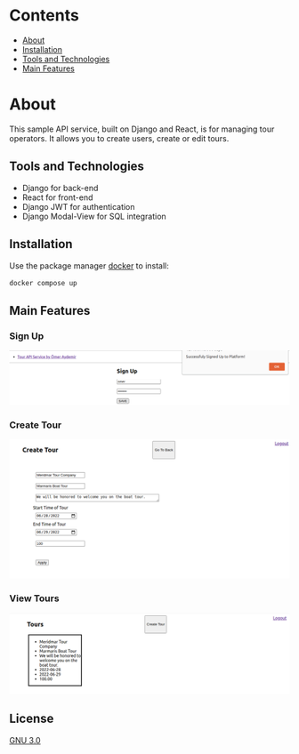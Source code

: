 # Contents
* [About](#about)
* [Installation](#installation)
* [Tools and Technologies](#tools-and-technologies)
* [Main Features](#main-features)


# About

This sample API service, built on Django and React, is for managing tour operators. It allows you to create users, create or edit tours.

## Tools and Technologies

* Django for back-end
* React for front-end
* Django JWT for authentication
* Django Modal-View for SQL integration

## Installation

Use the package manager [docker](https://docs.docker.com/engine/install) to install:

```bash
docker compose up
```

## Main Features


### Sign Up

![Sign Up](./react/tour-app/src/gitImages/signup.png)

### Create Tour 

![Create Tour](./react/tour-app/src/gitImages/createtour.png)

### View Tours


![View Tours](./react/tour-app/src/gitImages/viewtour.png)

## License
[GNU 3.0](https://github.com/omeraydemirr/tour-api/blob/c2638bb33e018fab441d078f2a95d4baab905b64/LICENSE)
